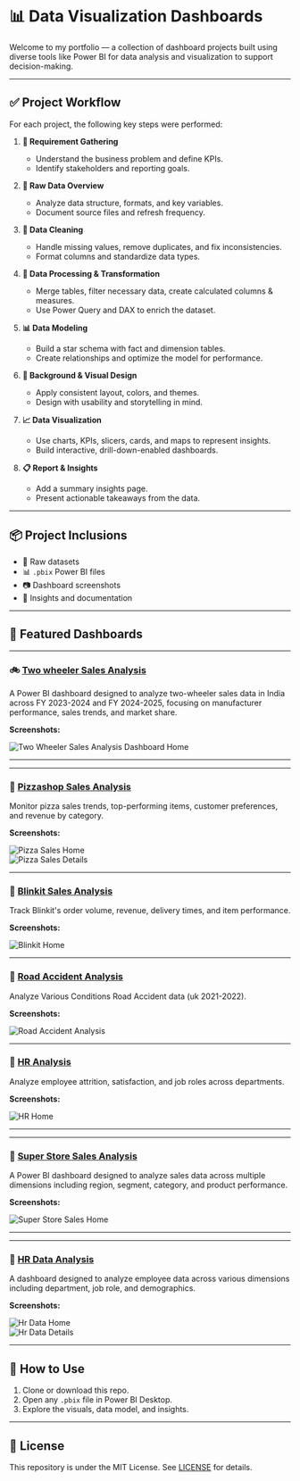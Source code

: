 # 📊 Data Visualization Dashboards

Welcome to my portfolio — a collection of dashboard projects built using diverse tools like Power BI for data analysis and visualization to support decision-making.

---

## ✅ Project Workflow

For each project, the following key steps were performed:

1. **📌 Requirement Gathering**  
   - Understand the business problem and define KPIs.  
   - Identify stakeholders and reporting goals.

2. **📂 Raw Data Overview**  
   - Analyze data structure, formats, and key variables.  
   - Document source files and refresh frequency.

3. **🧹 Data Cleaning**  
   - Handle missing values, remove duplicates, and fix inconsistencies.  
   - Format columns and standardize data types.

4. **🔄 Data Processing & Transformation**  
   - Merge tables, filter necessary data, create calculated columns & measures.  
   - Use Power Query and DAX to enrich the dataset.

5. **📊 Data Modeling**  
   - Build a star schema with fact and dimension tables.  
   - Create relationships and optimize the model for performance.

6. **🎨 Background & Visual Design**  
   - Apply consistent layout, colors, and themes.  
   - Design with usability and storytelling in mind.

7. **📈 Data Visualization**  
   - Use charts, KPIs, slicers, cards, and maps to represent insights.  
   - Build interactive, drill-down-enabled dashboards.

8. **📋 Report & Insights**  
   - Add a summary insights page.  
   - Present actionable takeaways from the data.

---

## 📦 Project Inclusions

- 📁 Raw datasets  
- 📊 `.pbix` Power BI files  
- 📷 Dashboard screenshots  
- 📘 Insights and documentation  

---

## 🚀 Featured Dashboards

---

### 🚲 [Two wheeler Sales Analysis](./two_wheeler_sales_analysis/README.md)

A Power BI dashboard designed to analyze two-wheeler sales data in India across FY 2023-2024 and FY 2024-2025, focusing on manufacturer performance, sales trends, and market share.

**Screenshots:**

![Two Wheeler Sales Analysis Dashboard Home](./two_wheeler_sales_analysis/Images/home.jpg)  

---

---

### 🍕 [Pizzashop Sales Analysis](./pizza_sales_analysis/README.md)

Monitor pizza sales trends, top-performing items, customer preferences, and revenue by category.

**Screenshots:**

![Pizza Sales Home](./pizza_sales_analysis/Images/home.jpg)  
![Pizza Sales Details](./pizza_sales_analysis/Images/page_2.jpg)

---

### 🛒 [Blinkit Sales Analysis](./blinkit_analysis/README.md)

Track Blinkit's order volume, revenue, delivery times, and item performance.

**Screenshots:**

![Blinkit Home](./blinkit_analysis/Images/home.jpg)  


---
### 👥 [Road Accident Analysis](./road_accident_analysis/README.md)

Analyze Various Conditions Road Accident data (uk 2021-2022).

**Screenshots:**

![Road Accident Analysis](./road_accident_analysis/Images/home.jpg)  

---

### 👥 [HR Analysis](./hr_analysis/README.md)

Analyze employee attrition, satisfaction, and job roles across departments.

**Screenshots:**

![HR Home](./hr_analysis/Images/home.jpg)  

---

---

### 👥 [Super Store Sales Analysis](./superstore_sale_analysis/README.md)

A Power BI dashboard designed to analyze sales data across multiple dimensions including region, segment, category, and product performance.

**Screenshots:**

![Super Store Sales Home](./superstore_sale_analysis/Images/home.jpg)  

---

---

### 👥 [HR Data Analysis](./hr_data_analysis/README.md)

A dashboard designed to analyze employee data across various dimensions including department, job role, and demographics.

**Screenshots:**

![Hr Data Home](./hr_data_analysis/Images/home.jpg)  
![Hr Data Details](./hr_data_analysis/Images/details.jpg)  

---



## 📌 How to Use

1. Clone or download this repo.  
2. Open any `.pbix` file in Power BI Desktop.  
3. Explore the visuals, data model, and insights.

---

## 📜 License

This repository is under the MIT License. See [LICENSE](./LICENSE) for details.
